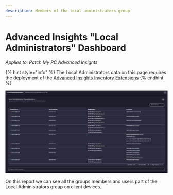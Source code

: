 ```yaml
---
description: Members of the local administrators group
---
```


# Advanced Insights "Local Administrators" Dashboard

_Applies to: Patch My PC Advanced Insights_

{% hint style="info" %}
The Local Administrators data on this page requires the deployment of the  [Advanced Insights Inventory Extensions](../../advanced-insights-inventory-extensions/)
{% endhint %}

![](/_images/image-(2168).png "")

On this report we can see all the groups members and users part of the Local Administrators group on client devices.
